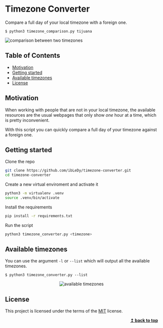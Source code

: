 # Timezone Converter

Compare a full day of your local timezone with a foreign one.

`$ python3 timezone_comparison.py tijuana`

<img src="https://git.io/JJKG6" alt="comparison between two timezones">

## Table of Contents

- [Motivation](#motivation)
- [Getting started](#getting-started)
- [Available timezones](#available-timezones)
- [License](#license)

## Motivation

When working with people that are not in your local timezone, the available
resources are the usual webpages that only show _one_ hour at a time, which
is pretty inconvenient.

With this script you can quickly compare a full day of your timezone against
a foreign one.

## Getting started

Clone the repo

```bash
git clone https://github.com/ibLeDy/timezone-converter.git
cd timezone-converter
```

Create a new virtual enviroment and activate it

```bash
python3 -m virtualenv .venv
source .venv/bin/activate
```

Install the requirements

```bash
pip install -r requirements.txt
```

Run the script

```bash
python3 timezone_converter.py <timezone>
```

## Available timezones

You can use the argument `-l` or `--list` which will output all the available
timezones.

`$ python3 timezone_converter.py --list`

<center><img src="https://git.io/JJKGo" alt="available timezones"></center>

## License

This project is licensed under the terms of the [MIT] license.

<div align="right">
  <b><a href="#timezone-converter">↥ back to top</a></b>
</div>

[MIT]: https://choosealicense.com/licenses/mit/
